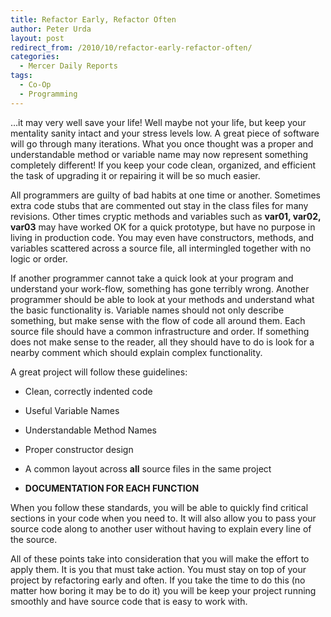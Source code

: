 ```yaml
---
title: Refactor Early, Refactor Often
author: Peter Urda
layout: post
redirect_from: /2010/10/refactor-early-refactor-often/
categories:
  - Mercer Daily Reports
tags:
  - Co-Op
  - Programming
---
```

&#8230;it may very well save your life! Well maybe not your life, but keep your mentality sanity intact and your stress levels low. A great piece of software will go through many iterations. What you once thought was a proper and understandable method or variable name may now represent something completely different! If you keep your code clean, organized, and efficient the task of upgrading it or repairing it will be so much easier.

All programmers are guilty of bad habits at one time or another. Sometimes extra code stubs that are commented out stay in the class files for many revisions. Other times cryptic methods and variables such as **var01, var02, var03** may have worked OK for a quick prototype, but have no purpose in living in production code. You may even have constructors, methods, and variables scattered across a source file, all intermingled together with no logic or order.

If another programmer cannot take a quick look at your program and understand your work-flow, something has gone terribly wrong. Another programmer should be able to look at your methods and understand what the basic functionality is. Variable names should not only describe something, but make sense with the flow of code all around them. Each source file should have a common infrastructure and order. If something does not make sense to the reader, all they should have to do is look for a nearby comment which should explain complex functionality.

A great project will follow these guidelines:

  * Clean, correctly indented code
  * Useful Variable Names
  * Understandable Method Names
  * Proper constructor design
  * A common layout across **all** source files in the same project
  * **DOCUMENTATION FOR EACH FUNCTION** </ul> 
    When you follow these standards, you will be able to quickly find critical sections in your code when you need to. It will also allow you to pass your source code along to another user without having to explain every line of the source.
    
    All of these points take into consideration that you will make the effort to apply them. It is you that must take action. You must stay on top of your project by refactoring early and often. If you take the time to do this (no matter how boring it may be to do it) you will be keep your project running smoothly and have source code that is easy to work with.